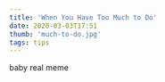 ```yaml
---
title: 'When You Have Too Much to Do'
date: 2020-03-03T17:51
thumb: 'much-to-do.jpg'
tags: tips
---
```


baby real meme
